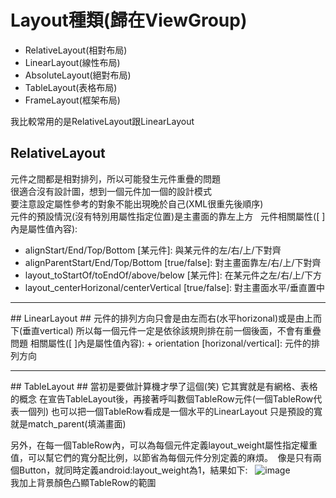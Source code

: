 # Layout種類(歸在ViewGroup) #
* RelativeLayout(相對布局)
* LinearLayout(線性布局)
* AbsoluteLayout(絕對布局)
* TableLayout(表格布局)
* FrameLayout(框架布局)

我比較常用的是RelativeLayout跟LinearLayout

## RelativeLayout ##
元件之間都是相對排列，所以可能發生元件重疊的問題  
很適合沒有設計圖，想到一個元件加一個的設計模式  
要注意設定屬性參考的對象不能出現晚於自己(XML很重先後順序)  
元件的預設情況(沒有特別用屬性指定位置)是主畫面的靠左上方  
元件相關屬性([ ]內是屬性值內容):
+ alignStart/End/Top/Bottom [某元件]: 與某元件的左/右/上/下對齊  
+ alignParentStart/End/Top/Bottom [true/false]: 對主畫面靠左/右/上/下對齊  
+ layout_toStartOf/toEndOf/above/below [某元件]: 在某元件之左/右/上/下方  
+ layout_centerHorizonal/centerVertical [true/false]: 對主畫面水平/垂直置中  

<hr>
## LinearLayout ##
元件的排列方向只會是由左而右(水平horizonal)或是由上而下(垂直vertical)  
所以每一個元件一定是依徐該規則排在前一個後面，不會有重疊問題  
相關屬性([ ]內是屬性值內容):
+ orientation [horizonal/vertical]: 元件的排列方向  

<hr>
## TableLayout ##
當初是要做計算機才學了這個(笑)  
它其實就是有網格、表格的概念  
在宣告TableLayout後，再接著呼叫數個TableRow元件(一個TableRow代表一個列)  
也可以把一個TableRow看成是一個水平的LinearLayout  
只是預設的寬就是match_parent(填滿畫面)  

另外，在每一個TableRow內，可以為每個元件定義layout_weight屬性指定權重值，可以幫它們的寬分配比例，以節省為每個元件分別定義的麻煩。 
像是只有兩個Button，就同時定義android:layout_weight為1，結果如下:  
![image](https://scontent-tpe1-1.xx.fbcdn.net/v/t1.0-9/15940682_1381031928583323_1945664001419339054_n.png?oh=8c5c60c91eb5c9b9ba1ec922125a82fe&oe=58E2630E)  
我加上背景顏色凸顯TableRow的範圍  
